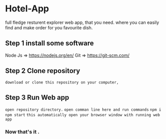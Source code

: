 # Hotel-App

full fledge resturent explorer web app, that you need. where you  can easily find and make order for you favourite dish.

## Step 1 install some software
Node Js => https://nodejs.org/en/
Git => https://git-scm.com/

## Step 2 Clone repository 
	download or clone this repository on your computer, 

## Step 3 Run Web app
`open repository directory.`
`open comman line here and run commands`
`npm i `
`npm start`
`this automatically open your browser window with running web app`

### Now that's it .
 
  

